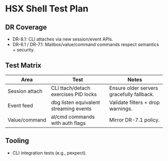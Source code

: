 # HSX Shell Test Plan

## DR Coverage
- DR-8.1: CLI attaches via new session/event APIs.
- DR-6.1 / DR-7.1: Mailbox/value/command commands respect semantics + security.

## Test Matrix
| Area | Test | Notes |
|------|------|-------|
| Session attach | CLI ttach/detach exercises PID locks | Ensure older servers gracefully fallback. |
| Event feed | dbg listen equivalent streaming events | Validate filters + drop warnings. |
| Value/command | al/cmd commands with auth flags | Mirror DR-7.1 policy. |

## Tooling
- CLI integration tests (e.g., pexpect).


